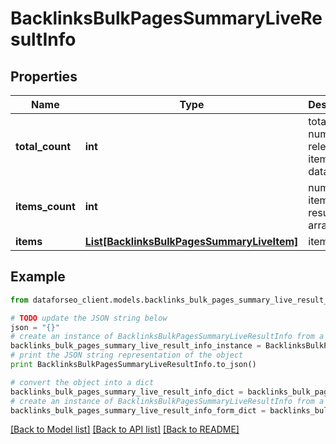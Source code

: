 # BacklinksBulkPagesSummaryLiveResultInfo


## Properties

Name | Type | Description | Notes
------------ | ------------- | ------------- | -------------
**total_count** | **int** | total number of relevant items in the database | [optional] 
**items_count** | **int** | number of items in the results array | [optional] 
**items** | [**List[BacklinksBulkPagesSummaryLiveItem]**](BacklinksBulkPagesSummaryLiveItem.md) | items array | [optional] 

## Example

```python
from dataforseo_client.models.backlinks_bulk_pages_summary_live_result_info import BacklinksBulkPagesSummaryLiveResultInfo

# TODO update the JSON string below
json = "{}"
# create an instance of BacklinksBulkPagesSummaryLiveResultInfo from a JSON string
backlinks_bulk_pages_summary_live_result_info_instance = BacklinksBulkPagesSummaryLiveResultInfo.from_json(json)
# print the JSON string representation of the object
print BacklinksBulkPagesSummaryLiveResultInfo.to_json()

# convert the object into a dict
backlinks_bulk_pages_summary_live_result_info_dict = backlinks_bulk_pages_summary_live_result_info_instance.to_dict()
# create an instance of BacklinksBulkPagesSummaryLiveResultInfo from a dict
backlinks_bulk_pages_summary_live_result_info_form_dict = backlinks_bulk_pages_summary_live_result_info.from_dict(backlinks_bulk_pages_summary_live_result_info_dict)
```
[[Back to Model list]](../README.md#documentation-for-models) [[Back to API list]](../README.md#documentation-for-api-endpoints) [[Back to README]](../README.md)


